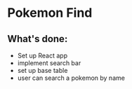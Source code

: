 # Pokemon Find

## What's done:
- Set up React app
- implement search bar
- set up base table
- user can search a pokemon by name